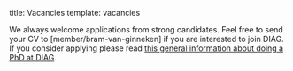 title: Vacancies
template: vacancies

We always welcome applications from strong candidates. Feel free to send your CV to [member/bram-van-ginneken] if you are interested to join DIAG. If you consider applying please read [this general information about doing a PhD at DIAG](/doing-a-pdh-at-diag).
